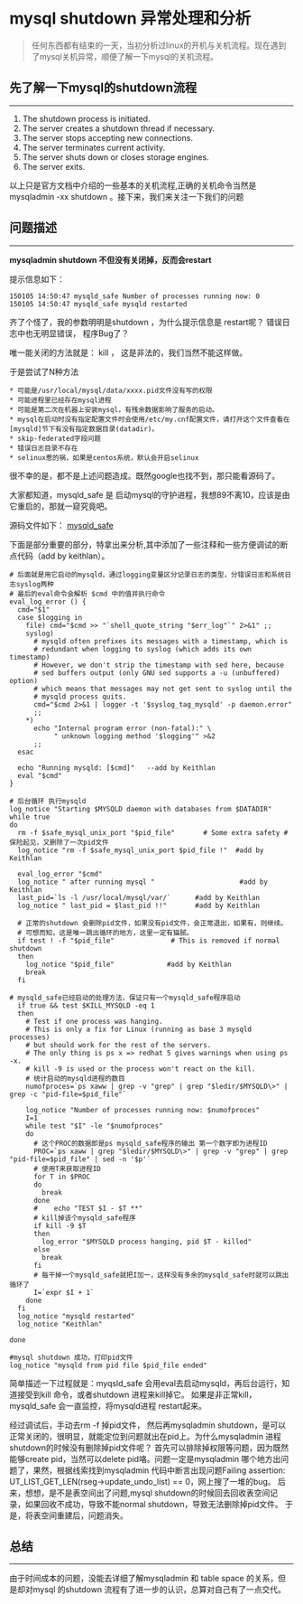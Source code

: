 # mysql shutdown 异常处理和分析
> 任何东西都有结束的一天，当初分析过linux的开机与关机流程。现在遇到了mysql关机异常，顺便了解一下mysql的关机流程。


## 先了解一下mysql的shutdown流程
---
1. The shutdown process is initiated.
2. The server creates a shutdown thread if necessary.
3. The server stops accepting new connections.
4. The server terminates current activity.
5. The server shuts down or closes storage engines.
6. The server exits.

以上只是官方文档中介绍的一些基本的关机流程,正确的关机命令当然是mysqladmin -xx  shutdown 。接下来，我们来关注一下我们的问题

## 问题描述
----
**mysqladmin shutdown 不但没有关闭掉，反而会restart**

提示信息如下：

```
150105 14:50:47 mysqld_safe Number of processes running now: 0
150105 14:50:47 mysqld_safe mysqld restarted
```
齐了个怪了，我的参数明明是shutdown ，为什么提示信息是 restart呢？ 错误日志中也无明显错误， 程序Bug了？

唯一能关闭的方法就是： kill ， 这是非法的，我们当然不能这样做。

于是尝试了N种方法

```
* 可能是/usr/local/mysql/data/xxxx.pid文件没有写的权限
* 可能进程里已经存在mysql进程
* 可能是第二次在机器上安装mysql，有残余数据影响了服务的启动。
* mysql在启动时没有指定配置文件时会使用/etc/my.cnf配置文件，请打开这个文件查看在[mysqld]节下有没有指定数据目录(datadir)。
* skip-federated字段问题
* 错误日志目录不存在
* selinux惹的祸，如果是centos系统，默认会开启selinux
```

很不幸的是，都不是上述问题造成。既然google也找不到，那只能看源码了。

大家都知道，mysqld_safe 是 启动mysql的守护进程，我想89不离10，应该是由它重启的，那就一窥究竟吧。

源码文件如下： [mysqld_safe](http://gitlab.corp.anjuke.com/_dba/blog/blob/master/Keithlan/mysql/ERROR_HANDLE/mysql_shutdown/mysqld_safe)

下面是部分重要的部分，特拿出来分析,其中添加了一些注释和一些方便调试的断点代码（add by keithlan）。

```
# 后面就是用它启动的mysqld，通过logging变量区分记录日志的类型，分错误日志和系统日志syslog两种
# 最后的eval命令会解析 $cmd 中的值并执行命令
eval_log_error () {
  cmd="$1"
  case $logging in
    file) cmd="$cmd >> "`shell_quote_string "$err_log"`" 2>&1" ;;
    syslog)
      # mysqld often prefixes its messages with a timestamp, which is
      # redundant when logging to syslog (which adds its own timestamp)
      # However, we don't strip the timestamp with sed here, because
      # sed buffers output (only GNU sed supports a -u (unbuffered) option)
      # which means that messages may not get sent to syslog until the
      # mysqld process quits.
      cmd="$cmd 2>&1 | logger -t '$syslog_tag_mysqld' -p daemon.error"
      ;;
    *)
      echo "Internal program error (non-fatal):" \
           " unknown logging method '$logging'" >&2
      ;;
  esac

  echo "Running mysqld: [$cmd]"   --add by Keithlan
  eval "$cmd"
}

# 后台循环 执行mysqld
log_notice "Starting $MYSQLD daemon with databases from $DATADIR"
while true
do
  rm -f $safe_mysql_unix_port "$pid_file"       # Some extra safety # 保险起见，又删除了一次pid文件
  log_notice "rm -f $safe_mysql_unix_port $pid_file !"  #add by Keithlan

  eval_log_error "$cmd"
  log_notice " after running mysql "                     #add by Keithlan
  last_pid=`ls -l /usr/local/mysql/var/`      #add by Keithlan
  log_notice " last_pid = $last_pid !!"       #add by Keithlan

  # 正常的shutdown 会删除pid文件，如果没有pid文件，会正常退出，如果有，则继续。
  # 可想而知，这是唯一跳出循环的地方，这里一定有猫腻。
  if test ! -f "$pid_file"              # This is removed if normal shutdown  
  then
    log_notice "$pid_file"             #add by Keithlan
    break
  fi

# mysqld_safe已经启动的处理方法，保证只有一个mysqld_safe程序启动
  if true && test $KILL_MYSQLD -eq 1
  then
    # Test if one process was hanging.
    # This is only a fix for Linux (running as base 3 mysqld processes)
    # but should work for the rest of the servers.
    # The only thing is ps x => redhat 5 gives warnings when using ps -x.
    # kill -9 is used or the process won't react on the kill.
    # 统计启动的mysqld进程的数目
    numofproces=`ps xaww | grep -v "grep" | grep "$ledir/$MYSQLD\>" | grep -c "pid-file=$pid_file"`

    log_notice "Number of processes running now: $numofproces"
    I=1
    while test "$I" -le "$numofproces"
    do
      # 这个PROC的数据即是ps mysqld_safe程序的输出 第一个数字即为进程ID
      PROC=`ps xaww | grep "$ledir/$MYSQLD\>" | grep -v "grep" | grep "pid-file=$pid_file" | sed -n '$p'`
	  # 使用T来获取进程ID
      for T in $PROC
      do
        break
      done
      #    echo "TEST $I - $T **"
      # kill掉该个mysqld_safe程序
      if kill -9 $T
      then
        log_error "$MYSQLD process hanging, pid $T - killed"
      else
        break
      fi
      # 每干掉一个mysqld_safe就把I加一，这样没有多余的mysqld_safe时就可以跳出循环了
      I=`expr $I + 1`
    done
  fi
  log_notice "mysqld restarted"
  log_notice "Keithlan"

done

#mysql shutdown 成功，打印pid文件
log_notice "mysqld from pid file $pid_file ended"
```

简单描述一下过程就是：myqsld_safe 会用eval去启动mysqld，再后台运行，知道接受到kill 命令，或者shutdown 进程来kill掉它。
如果是非正常kill，mysqld_safe 会一直监控，将mysqld进程 restart起来。

经过调试后，手动去rm -f 掉pid文件， 然后再mysqladmin shutdown，是可以正常关闭的，很明显，就能定位到问题就出在pid上。为什么mysqladmin 进程shutdown的时候没有删除掉pid文件呢？ 首先可以排除掉权限等问题，因为既然能够create pid，当然可以delete pid咯。问题一定是mysqladmin 哪个地方出问题了，果然，根据线索找到mysqladmin 代码中断言出现问题Failing assertion: UT_LIST_GET_LEN(rseg->update_undo_list) == 0，网上搜了一堆的bug。 后来，想想，是不是表空间出了问题,mysql shutdown的时候回去回收表空间记录，如果回收不成功，导致不能normal shutdown，导致无法删除掉pid文件。 于是，将表空间重建后，问题消失。


## 总结
---

由于时间成本的问题，没能去详细了解mysqladmin 和 table space 的关系，但是却对mysql 的shutdown 流程有了进一步的认识，总算对自己有了一点交代。

